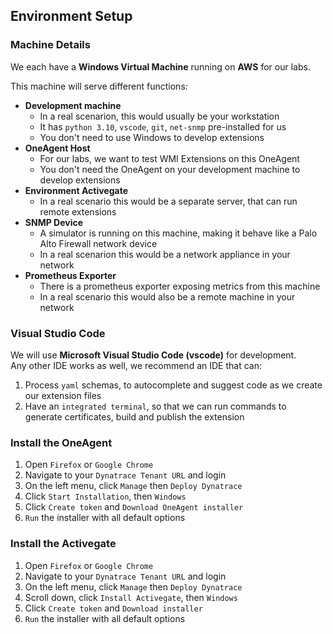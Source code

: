 ## Environment Setup


### Machine Details

We each have a **Windows Virtual Machine** running on **AWS** for our labs.  

This machine will serve different functions:

* **Development machine**
    * In a real scenarion, this would usually be your workstation
    * It has `python 3.10`, `vscode`, `git`, `net-snmp` pre-installed for us
    * You don't need to use Windows to develop extensions
* **OneAgent Host**
    * For our labs, we want to test WMI Extensions on this OneAgent
    * You don't need the OneAgent on your development machine to develop extensions
* **Environment Activegate**
    * In a real scenario this would be a separate server, that can run remote extensions
* **SNMP Device**
    * A simulator is running on this machine, making it behave like a Palo Alto Firewall network device
    * In a real scenarion this would be a network appliance in your network
* **Prometheus Exporter**
    * There is a prometheus exporter exposing metrics from this machine
    * In a real scenario this would also be a remote machine in your network

### Visual Studio Code 

We will use **Microsoft Visual Studio Code (vscode)** for development.  
Any other IDE works as well, we recommend an IDE that can:

1. Process `yaml` schemas, to autocomplete and suggest code as we create our extension files
2. Have an `integrated terminal`, so that we can run commands to generate certificates, build and publish the extension

### Install the OneAgent

1. Open `Firefox` or `Google Chrome`
2. Navigate to your `Dynatrace Tenant URL` and login
3. On the left menu, click `Manage` then `Deploy Dynatrace`
4. Click `Start Installation`, then `Windows`
5. Click `Create token` and `Download OneAgent installer`
6. `Run` the installer with all default options

### Install the Activegate

1. Open `Firefox` or `Google Chrome`
2. Navigate to your `Dynatrace Tenant URL` and login
3. On the left menu, click `Manage` then `Deploy Dynatrace`
4. Scroll down, click `Install Activegate`, then `Windows` 
5. Click `Create token` and `Download installer`
6. `Run` the installer with all default options

